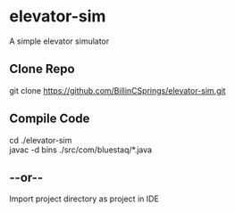 # elevator-sim
A simple elevator simulator

## Clone Repo
git clone https://github.com/BillinCSprings/elevator-sim.git

## Compile Code
cd ./elevator-sim <br>
javac -d bins ./src/com/bluestaq/*.java 

## --or--
Import project directory as project in IDE



